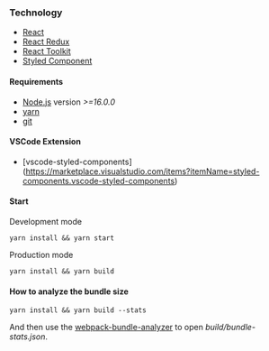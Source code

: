 ### Technology
- [React](https://react.dev/)
- [React Redux](https://react-redux.js.org/)
- [React Toolkit](https://redux-toolkit.js.org/)
- [Styled Component](https://styled-components.com/)

#### Requirements
- [Node.js](https://nodejs.org/en/) version _>=16.0.0_
- [yarn](https://yarnpkg.com/)
- [git](https://git-scm.com/)

#### VSCode Extension
- [vscode-styled-components] (https://marketplace.visualstudio.com/items?itemName=styled-components.vscode-styled-components)

#### Start
Development mode
```
yarn install && yarn start
```

Production mode
```
yarn install && yarn build
```

#### How to analyze the bundle size
```
yarn install && yarn build --stats
```

And then use the [webpack-bundle-analyzer](https://www.npmjs.com/package/webpack-bundle-analyzer) to open _build/bundle-stats.json_.
